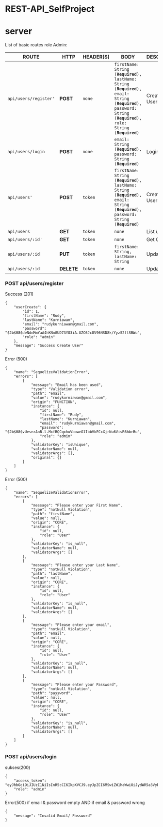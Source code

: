 # REST-API_SelfProject

# server

List of basic routes role Admin:

| ROUTE             | HTTP | HEADER(S) |     BODY     |   DESCRIPTION   |
| ----------------- | ---- | --------- | ------------ | --------------- |
| `api/users/register'` | **POST** | `none` | `firstName: String (`**`Required`**`), lastName: String (`**`Required`**`), email: String (`**`Required`**`), password: String (`**`Required`**`), role: String (`**`Required`**`)` | Create a New User |
| `api/users/login` | **POST** | `none` | `email: String (`**`Required`**`), password: String (`**`Required`**`)` | Login user |
| `api/users'` | **POST** | `token` | `firstName: String (`**`Required`**`), lastName: String (`**`Required`**`), email: String (`**`Required`**`), password: String (`**`Required`**`)` | Create a New User |
| `api/users` | **GET** | `token` | `none` | List user |
| `api/users/:id'` | **GET** | `token` | `none` | Get One User |
| `api/users/:id` | **PUT** | `token` | `firstName: String, lastName: String` | Updated user |
| `api/users/:id` | **DELETE** | `token` | `none` | Updated user |

### POST api/users/register
Success (201)
```
{
    "userCreate": {
        "id": 1,
        "firstName": "Rudy",
        "lastName": "Kurniawan",
        "email": "rudykurniawan@gmail.com",
        "password": "$2b$08$deNdnMmYaA4hKNmGUD73YO3iA.UZC6Jc8V96NSD8k/YyzS2ftSBWu",
        "role": "admin"
    },
    "message": "Success Create User"
}
```
Error (500)
```
{
    "name": "SequelizeValidationError",
    "errors": [
        {
            "message": "Email has been used",
            "type": "Validation error",
            "path": "email",
            "value": "rudykurniawan@gmail.com",
            "origin": "FUNCTION",
            "instance": {
                "id": null,
                "firstName": "Rudy",
                "lastName": "Kurniawan",
                "email": "rudykurniawan@gmail.com",
                "password": "$2b$08$vUesezAnB.l.MxfBQCqxhuVboweG1IbbVkECxXjrNu6VisR6hbrBu",
                "role": "admin"
            },
            "validatorKey": "isUnique",
            "validatorName": null,
            "validatorArgs": [],
            "original": {}
        }
    ]
}
```
Error (500)
```
{
    "name": "SequelizeValidationError",
    "errors": [
        {
            "message": "Please enter your First Name",
            "type": "notNull Violation",
            "path": "firstName",
            "value": null,
            "origin": "CORE",
            "instance": {
                "id": null,
                "role": "User"
            },
            "validatorKey": "is_null",
            "validatorName": null,
            "validatorArgs": []
        },
        {
            "message": "Please enter your Last Name",
            "type": "notNull Violation",
            "path": "lastName",
            "value": null,
            "origin": "CORE",
            "instance": {
                "id": null,
                "role": "User"
            },
            "validatorKey": "is_null",
            "validatorName": null,
            "validatorArgs": []
        },
        {
            "message": "Please enter your email",
            "type": "notNull Violation",
            "path": "email",
            "value": null,
            "origin": "CORE",
            "instance": {
                "id": null,
                "role": "User"
            },
            "validatorKey": "is_null",
            "validatorName": null,
            "validatorArgs": []
        },
        {
            "message": "Please enter your Password",
            "type": "notNull Violation",
            "path": "password",
            "value": null,
            "origin": "CORE",
            "instance": {
                "id": null,
                "role": "User"
            },
            "validatorKey": "is_null",
            "validatorName": null,
            "validatorArgs": []
        }
    ]
}
```
### POST api/users/login
sukses(200)
```
{
    "access_token": "eyJhbGciOiJIUzI1NiIsInR5cCI6IkpXVCJ9.eyJpZCI6MSwiZW1haWwiOiJydWR5a3Vybmlhd2FuQGdtYWlsLmNvbSIsInJvbGUiOiJhZG1pbiIsImlhdCI6MTU1NjczNjgwOX0.enALEMD5fknR85fNew92RH5DuK6v1mS5w0FuoYzOTpY",
    "role": "admin"
}
```
Error(500) if email & password empty AND if email & password wrong 
```
{
    "message": "Invalid Email/ Password"
}
```